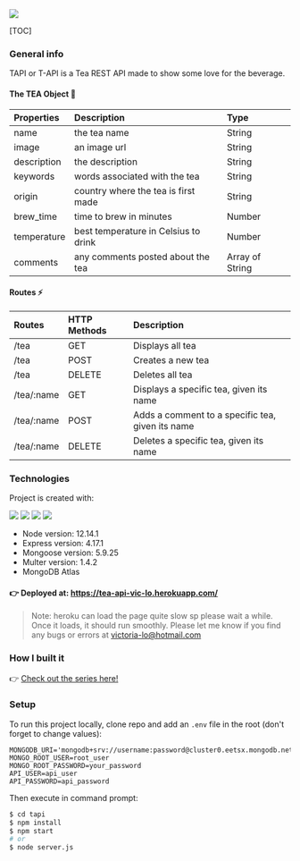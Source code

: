<img src="https://github.com/victoria-lo/TAPI/blob/master/uploads/tea.gif?raw=true">

[TOC]

### General info

TAPI or T-API is a Tea REST API made to show some love for the beverage.

#### The TEA Object 🍵

<!-- prettier-ignore -->
| Properties  | Description                          | Type            |
|:------------|:-------------------------------------|:----------------|
| name        | the tea name                         | String          |
| image       | an image url                         | String          |
| description | the description                      | String          |
| keywords    | words associated with the tea        | String          |
| origin      | country where the tea is first made  | String          |
| brew_time   | time to brew in minutes              | Number          |
| temperature | best temperature in Celsius to drink | Number          |
| comments    | any comments posted about the tea    | Array of String |

#### Routes ⚡

<!-- prettier-ignore -->
| Routes     | HTTP Methods | Description                                      |
|:-----------|:-------------|:-------------------------------------------------|
| /tea       | GET          | Displays all tea                                 |
| /tea       | POST         | Creates a new tea                                |
| /tea       | DELETE       | Deletes all tea                                  |
| /tea/:name | GET          | Displays a specific tea, given its name          |
| /tea/:name | POST         | Adds a comment to a specific tea, given its name |
| /tea/:name | DELETE       | Deletes a specific tea, given its name           |

### Technologies

Project is created with:

<p>
<img src="https://img.shields.io/badge/-MongoDB%20-1AA121?style=for-the-badge&logo=mongodb&logoColor=green">
<img src="https://img.shields.io/badge/-Expressjs%20-%23323330?style=for-the-badge&logo=express">
<img src="https://img.shields.io/badge/react%20-%2320232a.svg?&style=for-the-badge&logo=react" >   
<img src="https://img.shields.io/badge/-Nodejs%20-%23323330?style=for-the-badge&logo=Node.js&logoColor=green">
</p>

- Node version: 12.14.1
- Express version: 4.17.1
- Mongoose version: 5.9.25
- Multer version: 1.4.2
- MongoDB Atlas

#### 👉 Deployed at: https://tea-api-vic-lo.herokuapp.com/

> Note: heroku can load the page quite slow sp please wait a while. Once it loads, it should run smoothly. Please let me know if you find any bugs or errors at victoria-lo@hotmail.com

### How I built it

👉 [Check out the series here!](https://hashnode.com/series/lets-build-a-nodejs-rest-api-ckcov1aob00dcfms19o5g2x42)

### Setup

To run this project locally, clone repo and add an `.env` file in the root (don't forget to change values):

```dotenv
MONGODB_URI='mongodb+srv://username:password@cluster0.eetsx.mongodb.net/database_name'
MONGO_ROOT_USER=root_user
MONGO_ROOT_PASSWORD=your_password
API_USER=api_user
API_PASSWORD=api_password
```

Then execute in command prompt:

```bash
$ cd tapi
$ npm install
$ npm start
# or
$ node server.js
```
